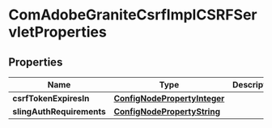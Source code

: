 
# ComAdobeGraniteCsrfImplCSRFServletProperties

## Properties
Name | Type | Description | Notes
------------ | ------------- | ------------- | -------------
**csrfTokenExpiresIn** | [**ConfigNodePropertyInteger**](ConfigNodePropertyInteger.md) |  |  [optional]
**slingAuthRequirements** | [**ConfigNodePropertyString**](ConfigNodePropertyString.md) |  |  [optional]



